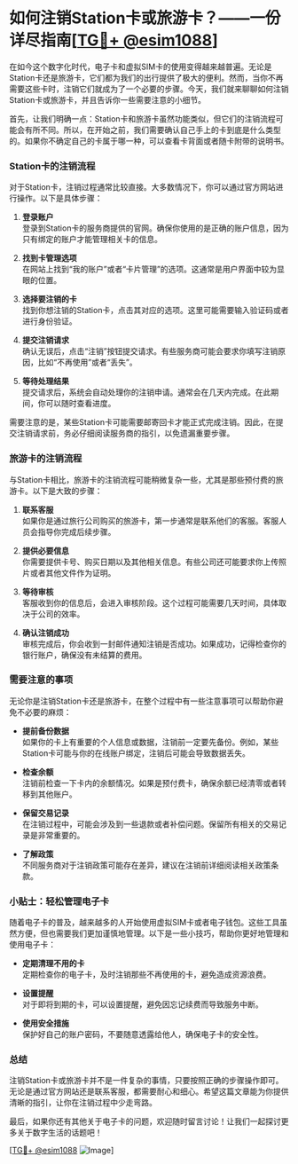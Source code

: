 # 如何注销Station卡或旅游卡？——一份详尽指南[[TG💪+ @esim1088](https://t.me/s/esim1088)]

在如今这个数字化时代，电子卡和虚拟SIM卡的使用变得越来越普遍。无论是Station卡还是旅游卡，它们都为我们的出行提供了极大的便利。然而，当你不再需要这些卡时，注销它们就成为了一个必要的步骤。今天，我们就来聊聊如何注销Station卡或旅游卡，并且告诉你一些需要注意的小细节。

首先，让我们明确一点：Station卡和旅游卡虽然功能类似，但它们的注销流程可能会有所不同。所以，在开始之前，我们需要确认自己手上的卡到底是什么类型的。如果你不确定自己的卡属于哪一种，可以查看卡背面或者随卡附带的说明书。

### Station卡的注销流程

对于Station卡，注销过程通常比较直接。大多数情况下，你可以通过官方网站进行操作。以下是具体步骤：

1. **登录账户**  
   登录到Station卡的服务商提供的官网。确保你使用的是正确的账户信息，因为只有绑定的账户才能管理相关卡的信息。

2. **找到卡管理选项**  
   在网站上找到“我的账户”或者“卡片管理”的选项。这通常是用户界面中较为显眼的位置。

3. **选择要注销的卡**  
   找到你想注销的Station卡，点击其对应的选项。这里可能需要输入验证码或者进行身份验证。

4. **提交注销请求**  
   确认无误后，点击“注销”按钮提交请求。有些服务商可能会要求你填写注销原因，比如“不再使用”或者“丢失”。

5. **等待处理结果**  
   提交请求后，系统会自动处理你的注销申请。通常会在几天内完成。在此期间，你可以随时查看进度。

需要注意的是，某些Station卡可能需要邮寄回卡才能正式完成注销。因此，在提交注销请求前，务必仔细阅读服务商的指引，以免遗漏重要步骤。

### 旅游卡的注销流程

与Station卡相比，旅游卡的注销流程可能稍微复杂一些，尤其是那些预付费的旅游卡。以下是大致的步骤：

1. **联系客服**  
   如果你是通过旅行公司购买的旅游卡，第一步通常是联系他们的客服。客服人员会指导你完成后续步骤。

2. **提供必要信息**  
   你需要提供卡号、购买日期以及其他相关信息。有些公司还可能要求你上传照片或者其他文件作为证明。

3. **等待审核**  
   客服收到你的信息后，会进入审核阶段。这个过程可能需要几天时间，具体取决于公司的效率。

4. **确认注销成功**  
   审核完成后，你会收到一封邮件通知注销是否成功。如果成功，记得检查你的银行账户，确保没有未结算的费用。

### 需要注意的事项

无论你是注销Station卡还是旅游卡，在整个过程中有一些注意事项可以帮助你避免不必要的麻烦：

- **提前备份数据**  
  如果你的卡上有重要的个人信息或数据，注销前一定要先备份。例如，某些Station卡可能与你的在线账户绑定，注销后可能会导致数据丢失。

- **检查余额**  
  注销前检查一下卡内的余额情况。如果是预付费卡，确保余额已经清零或者转移到其他账户。

- **保留交易记录**  
  在注销过程中，可能会涉及到一些退款或者补偿问题。保留所有相关的交易记录是非常重要的。

- **了解政策**  
  不同服务商对于注销政策可能存在差异，建议在注销前详细阅读相关政策条款。

### 小贴士：轻松管理电子卡

随着电子卡的普及，越来越多的人开始使用虚拟SIM卡或者电子钱包。这些工具虽然方便，但也需要我们更加谨慎地管理。以下是一些小技巧，帮助你更好地管理和使用电子卡：

- **定期清理不用的卡**  
  定期检查你的电子卡，及时注销那些不再使用的卡，避免造成资源浪费。

- **设置提醒**  
  对于即将到期的卡，可以设置提醒，避免因忘记续费而导致服务中断。

- **使用安全措施**  
  保护好自己的账户密码，不要随意透露给他人，确保电子卡的安全性。

### 总结

注销Station卡或旅游卡并不是一件复杂的事情，只要按照正确的步骤操作即可。无论是通过官方网站还是联系客服，都需要耐心和细心。希望这篇文章能为你提供清晰的指引，让你在注销过程中少走弯路。

最后，如果你还有其他关于电子卡的问题，欢迎随时留言讨论！让我们一起探讨更多关于数字生活的话题吧！

[[TG💪+ @esim1088](https://t.me/s/esim1088) ![Image](https://i.postimg.cc/4NQfJmqS/Snipaste-2025-05-13-00-14-12.png)]